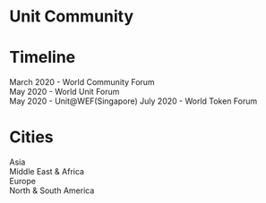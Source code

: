 # Unit Community


# Timeline 
March 2020 -  World Community Forum  
May 2020 - World Unit Forum   
May 2020 - Unit@WEF(Singapore)
July 2020 - World Token Forum

# Cities
Asia  
Middle East & Africa  
Europe  
North & South America 
